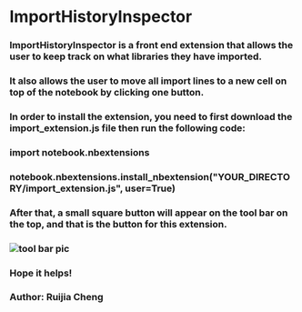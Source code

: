 # ImportHistoryInspector
### ImportHistoryInspector is a front end extension that allows the user to keep track on what libraries they have imported.
### It also allows the user to move all import lines to a new cell on top of the notebook by clicking one button.
### In order to install the extension, you need to first download the import_extension.js file then run the following code:
### import notebook.nbextensions
### notebook.nbextensions.install_nbextension("YOUR_DIRECTORY/import_extension.js", user=True)
### After that, a small square button will appear on the tool bar on the top, and that is the button for this extension.
### ![tool bar pic](https://github.com/activityhistory/ImportHistoryInspector/blob/master/Screen%20Shot%202017-06-14%20at%204.42.10%20AM.png)
### Hope it helps!
### Author: Ruijia Cheng

